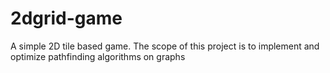 # 2dgrid-game
A simple 2D tile based game. The scope of this project is to implement and optimize pathfinding algorithms on graphs 

